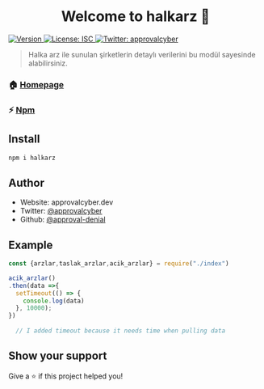 <h1 align="center">Welcome to halkarz 👋</h1>
<p>
  <a href="https://www.npmjs.com/package/halkarz" target="_blank">
    <img alt="Version" src="https://img.shields.io/npm/v/halkarz.svg">
  </a>
  <a href="#" target="_blank">
    <img alt="License: ISC" src="https://img.shields.io/badge/License-ISC-yellow.svg" />
  </a>
  <a href="https://twitter.com/approvalcyber" target="_blank">
    <img alt="Twitter: approvalcyber" src="https://img.shields.io/twitter/follow/approvalcyber.svg?style=social" />
  </a>
</p>

> Halka arz ile sunulan şirketlerin detaylı verilerini bu modül sayesinde alabilirsiniz.

### 🏠 [Homepage](https://github.com/Approval-Denial/halka-arz)
### ⚡ [Npm](https://www.npmjs.com/package/halkarz)

## Install

```sh
npm i halkarz
```



## Author

* Website: approvalcyber.dev
* Twitter: [@approvalcyber](https://twitter.com/approvalcyber)
* Github: [@approval-denial](https://github.com/approval-denial)

## Example

```js
const {arzlar,taslak_arzlar,acik_arzlar} = require("./index")

acik_arzlar()
.then(data =>{
  setTimeout(() => {
    console.log(data)
  }, 10000);
})
 
  // I added timeout because it needs time when pulling data
```



## Show your support

Give a ⭐️ if this project helped you!

